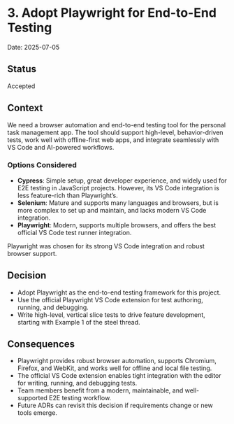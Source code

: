 # 3. Adopt Playwright for End-to-End Testing

Date: 2025-07-05

## Status
Accepted

## Context
We need a browser automation and end-to-end testing tool for the personal task management app. The tool should support high-level, behavior-driven tests, work well with offline-first web apps, and integrate seamlessly with VS Code and AI-powered workflows.

### Options Considered
- **Cypress**: Simple setup, great developer experience, and widely used for E2E testing in JavaScript projects. However, its VS Code integration is less feature-rich than Playwright’s.
- **Selenium**: Mature and supports many languages and browsers, but is more complex to set up and maintain, and lacks modern VS Code integration.
- **Playwright**: Modern, supports multiple browsers, and offers the best official VS Code test runner integration.

Playwright was chosen for its strong VS Code integration and robust browser support.

## Decision
- Adopt Playwright as the end-to-end testing framework for this project.
- Use the official Playwright VS Code extension for test authoring, running, and debugging.
- Write high-level, vertical slice tests to drive feature development, starting with Example 1 of the steel thread.

## Consequences
- Playwright provides robust browser automation, supports Chromium, Firefox, and WebKit, and works well for offline and local file testing.
- The official VS Code extension enables tight integration with the editor for writing, running, and debugging tests.
- Team members benefit from a modern, maintainable, and well-supported E2E testing workflow.
- Future ADRs can revisit this decision if requirements change or new tools emerge.
